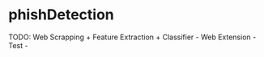 # phishDetection
TODO:
      Web Scrapping +
      Feature Extraction +
      Classifier  -
      Web Extension -
      Test -
      
